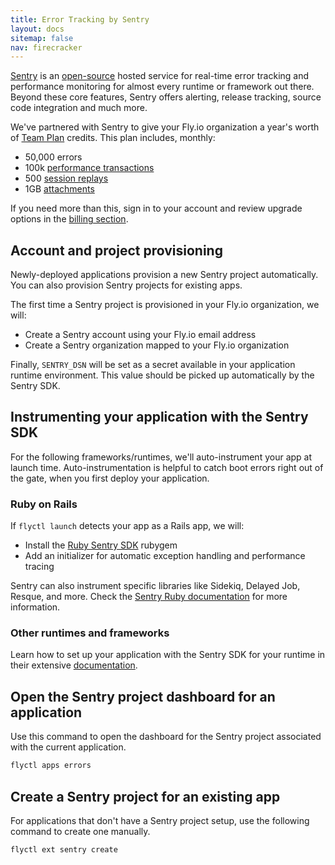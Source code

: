 ```yaml
---
title: Error Tracking by Sentry
layout: docs
sitemap: false
nav: firecracker
---
```


[Sentry](https://sentry.io) is an [open-source](https://github.com/getsentry) hosted service for real-time error tracking and performance monitoring for almost every runtime or framework out there. Beyond these core features, Sentry offers alerting, release tracking, source code integration and much more.

We've partnered with Sentry to give your Fly.io organization a year's worth of [Team Plan](https://sentry.io/pricing) credits. This plan includes, monthly:

* 50,000 errors
* 100k [performance transactions](https://docs.sentry.io/product/performance/transaction-summary/?original_referrer=https%3A%2F%2Fduckduckgo.com%2F#what-is-a-transaction)
* 500 [session replays](https://docs.sentry.io/product/session-replay)
* 1GB [attachments](https://docs.sentry.io/platforms/native/guides/minidumps/enriching-events/attachments/)

If you need more than this, sign in to your account and review upgrade options in the [billing section](https://flyio.sentry.io/settings/billing/overview/).

## Account and project provisioning


Newly-deployed applications provision a new Sentry project automatically. You can also provision Sentry projects for existing apps.

The first time a Sentry project is provisioned in your Fly.io organization, we will:

* Create a Sentry account using your Fly.io email address
* Create a Sentry organization mapped to your Fly.io organization

Finally, `SENTRY_DSN` will be set as a secret available in your application runtime environment. This value should be picked up automatically by the Sentry SDK.

## Instrumenting your application with the Sentry SDK

For the following frameworks/runtimes, we'll auto-instrument your app at launch time. Auto-instrumentation is helpful to catch boot errors right out of the gate, when you first deploy your application.

### Ruby on Rails

If `flyctl launch` detects your app as a Rails app, we will:

* Install the [Ruby Sentry SDK](https://github.com/getsentry/sentry-ruby) rubygem
* Add an initializer for automatic exception handling and performance tracing


Sentry can also instrument specific libraries like Sidekiq, Delayed Job, Resque, and more. Check the [Sentry Ruby documentation](https://docs.sentry.io/platforms/ruby/) for more information.

### Other runtimes and frameworks

Learn how to set up your application with the Sentry SDK for your runtime in their extensive [documentation](https://docs.sentry.io/).

## Open the Sentry project dashboard for an application

Use this command to open the dashboard for the Sentry project associated with the current application.

```cmd
flyctl apps errors
```

## Create a Sentry project for an existing app

For applications that don't have a Sentry project setup, use the following command to create one manually.

```cmd
flyctl ext sentry create
```


